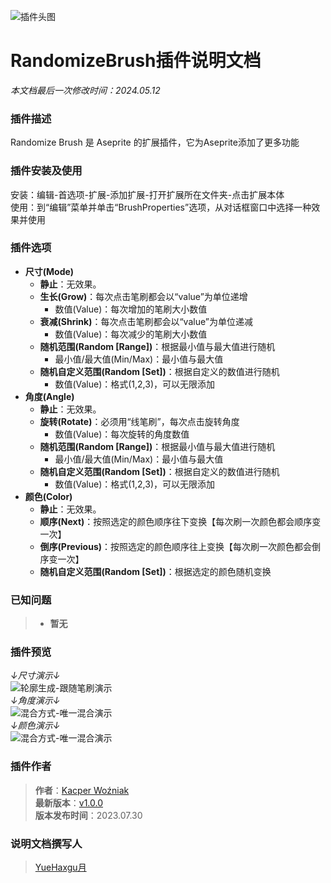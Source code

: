 ![插件头图](https://img.itch.zone/aW1nLzEyNjMyNzE0LnBuZw==/original/SWQQFE.png)
# RandomizeBrush插件说明文档
*本文档最后一次修改时间：2024.05.12*

### 插件描述
Randomize Brush 是 Aseprite 的扩展插件，它为Aseprite添加了更多功能

### 插件安装及使用
安装：编辑-首选项-扩展-添加扩展-打开扩展所在文件夹-点击扩展本体\
使用：到“编辑”菜单并单击“BrushProperties”选项，从对话框窗口中选择一种效果并使用

### 插件选项
- **尺寸(Mode)**
  - **静止**：无效果。
  - **生长(Grow)**：每次点击笔刷都会以“value”为单位递增
    - 数值(Value)：每次增加的笔刷大小数值
  - **衰减(Shrink)**：每次点击笔刷都会以“value”为单位递减
    - 数值(Value)：每次减少的笔刷大小数值
  - **随机范围(Random [Range])**：根据最小值与最大值进行随机
    - 最小值/最大值(Min/Max)：最小值与最大值
  - **随机自定义范围(Random [Set])**：根据自定义的数值进行随机
    - 数值(Value)：格式(1,2,3)，可以无限添加
- **角度(Angle)**
  - **静止**：无效果。
  - **旋转(Rotate)**：必须用“线笔刷”，每次点击旋转角度
    - 数值(Value)：每次旋转的角度数值
  - **随机范围(Random [Range])**：根据最小值与最大值进行随机
    - 最小值/最大值(Min/Max)：最小值与最大值
  - **随机自定义范围(Random [Set])**：根据自定义的数值进行随机
    - 数值(Value)：格式(1,2,3)，可以无限添加
- **颜色(Color)**
  - **静止**：无效果。
  - **顺序(Next)**：按照选定的颜色顺序往下变换【每次刷一次颜色都会顺序变一次】
  - **倒序(Previous)**：按照选定的颜色顺序往上变换【每次刷一次颜色都会倒序变一次】
  - **随机自定义范围(Random [Set])**：根据选定的颜色随机变换

### 已知问题
>- **暂无**

### 插件预览
*↓尺寸演示↓*\
![轮廓生成-跟随笔刷演示](https://img.itch.zone/aW1hZ2UvMjEzNTg5MS8xMjYzMzMzOC5naWY=/original/ZyxzQF.gif)  
*↓角度演示↓*\
![混合方式-唯一混合演示](https://img.itch.zone/aW1hZ2UvMjEzNTg5MS8xMjYzMzM3Mi5naWY=/original/5DlFqg.gif)  
*↓颜色演示↓*\
![混合方式-唯一混合演示](https://img.itch.zone/aW1hZ2UvMjEzNTg5MS8xMjYzMzM5NC5naWY=/original/SBiJpl.gif)  

### 插件作者
>**作者**：[Kacper Woźniak](https://thkaspar.itch.io/)\
>**最新版本**：[v1.0.0](https://thkaspar.itch.io/randomize-brush/download/eyJleHBpcmVzIjoxNzE1NTAyMjI2LCJpZCI6MjEzNTg5MX0%3d.lp0CGeoG9CwUfmYjpssQ1CBIGjg%3d)\
>**版本发布时间**：2023.07.30

### 说明文档撰写人
>[YueHaxgu月](https://github.com/YueHaxgu)
